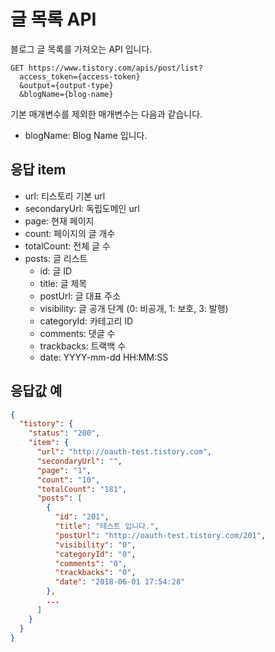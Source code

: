 # 글 목록 API

블로그 글 목록를 가져오는 API 입니다.

```
GET https://www.tistory.com/apis/post/list?
  access_token={access-token}
  &output={output-type}
  &blogName={blog-name}
```

기본 매개변수를 제외한 매개변수는 다음과 같습니다.

- blogName: Blog Name 입니다.

## 응답 item

- url: 티스토리 기본 url
- secondaryUrl: 독립도메인 url
- page: 현재 페이지
- count: 페이지의 글 개수
- totalCount: 전체 글 수
- posts: 글 리스트
  - id: 글 ID
  - title: 글 제목
  - postUrl: 글 대표 주소
  - visibility: 글 공개 단계 (0: 비공개, 1: 보호, 3: 발행)
  - categoryId: 카테고리 ID
  - comments: 댓글 수
  - trackbacks: 트랙백 수
  - date: YYYY-mm-dd HH:MM:SS

## 응답값 예

```json
{
  "tistory": {
    "status": "200",
    "item": {
      "url": "http://oauth-test.tistory.com",
      "secondaryUrl": "",
      "page": "1",
      "count": "10",
      "totalCount": "181",
      "posts": [
        {
          "id": "201",
          "title": "테스트 입니다.",
          "postUrl": "http://oauth-test.tistory.com/201",
          "visibility": "0",
          "categoryId": "0",
          "comments": "0",
          "trackbacks": "0",
          "date": "2018-06-01 17:54:28"
        },
        ...
      ]
    }
  }
}
```
